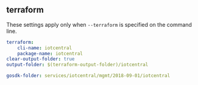 
## terraform

These settings apply only when `--terraform` is specified on the command line.

``` yaml $(terraform)
terraform:
    cli-name: iotcentral
    package-name: iotcentral
clear-output-folder: true
output-folder: $(terraform-output-folder)/iotcentral
```

``` yaml $(tag)=='package-2018-09-01' && $(terraform)
gosdk-folder: services/iotcentral/mgmt/2018-09-01/iotcentral
```

